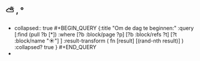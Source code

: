 ## ⛅ , °
- collapsed:: true
  #+BEGIN_QUERY 
  {:title "Om de dag te beginnen:"
   :query [:find (pull ?b [*])
     :where 
       [?b :block/page ?p]
       [?b :block/refs ?t]
       [?t :block/name "☀️"]
   ]
   :result-transform ( fn [result] [(rand-nth result)] )
   :collapsed? true
  }
  #+END_QUERY
- [](# '
  ToolTip goes
  Here on multiple
  Lines if I want to (it is allowed
  by CommonMark as long as there
  are no blank lines in between
  ')